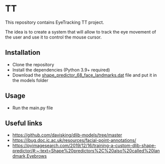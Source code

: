 # TT

This repository contains EyeTracking TT project.

The idea is to create a system that will allow to track the eye movement of the user and use it to control the mouse cursor.

## Installation

- Clone the repository
- Install the dependencies (Python 3.9+ required)
- Download the [shape_predictor_68_face_landmarks.dat](http://dlib.net/files/shape_predictor_68_face_landmarks.dat.bz2 "shape_predictor_68_face_landmarks.dat") file and put it in the models folder

## Usage

- Run the main.py file

## Useful links

- https://github.com/davisking/dlib-models/tree/master
- https://ibug.doc.ic.ac.uk/resources/facial-point-annotations/
- https://pyimagesearch.com/2019/12/16/training-a-custom-dlib-shape-predictor/#:~:text=Shape%20predictors%2C%20also%20called%20landmark,Eyebrows